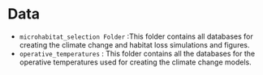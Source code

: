 # **Data**
- `microhabitat_selection Folder` :This folder contains all databases for creating the climate change and habitat loss simulations and figures.
- `operative_temperatures` : This folder contains all the databases for the operative temperatures used for creating the climate change models.

